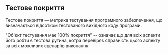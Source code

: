## Тестове покриття

Тестове покриття — метрика тестування програмного забезпечення, що визначається відсотком тестованого вихідного коду програми.

"Об'єкт тестування має 100% покриття" -- означає що для всіх аспекти його робти є тестова рутина, котра перевіряє справність цього аспекту за всіх можливих сценаріїв виконання.
